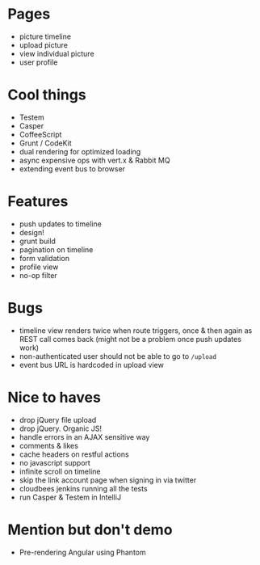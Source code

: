 # Pages

* picture timeline
* upload picture
* view individual picture
* user profile

# Cool things

* Testem
* Casper
* CoffeeScript
* Grunt / CodeKit
* dual rendering for optimized loading
* async expensive ops with vert.x & Rabbit MQ
* extending event bus to browser

# Features

* push updates to timeline
* design!
* grunt build
* pagination on timeline
* form validation
* profile view
* no-op filter

# Bugs

* timeline view renders twice when route triggers, once & then again as REST call comes back (might not be a problem once push updates work)
* non-authenticated user should not be able to go to `/upload`
* event bus URL is hardcoded in upload view

# Nice to haves

* drop jQuery file upload
* drop jQuery. Organic JS!
* handle errors in an AJAX sensitive way
* comments & likes
* cache headers on restful actions
* no javascript support
* infinite scroll on timeline
* skip the link account page when signing in via twitter
* cloudbees jenkins running all the tests
* run Casper & Testem in IntelliJ

# Mention but don't demo

* Pre-rendering Angular using Phantom